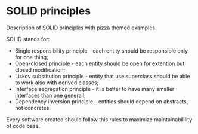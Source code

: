# SOLID principles

Description of SOLID principles with pizza themed examples. 

SOLID stands for:

  * Single responsibility principle - each entity should be responsible only for one thing;
  * Open-closed principle - each entity should be open for extention but closed modification;
  * Liskov substitution principle - entity that use superclass should be able to work also with derived classes;
  * Interface segregation principle - it is better to have many smaller interfaces than one generall;
  * Dependency inversion principle - entities should depend on abstracts, not concretes.

Every software created should follow this rules to maximize maintainabilility of code base.
